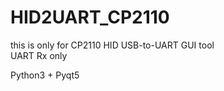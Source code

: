 # HID2UART_CP2110
this is only for CP2110 HID USB-to-UART GUI tool  
UART Rx only  

Python3 + Pyqt5  
  
